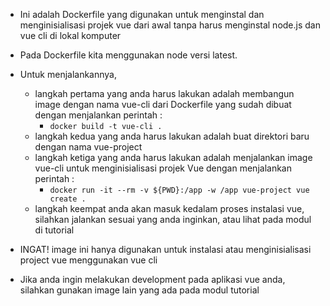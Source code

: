 * Ini adalah Dockerfile yang digunakan untuk menginstal dan menginisialisasi projek vue dari awal tanpa harus menginstal node.js dan vue cli di lokal komputer


* Pada Dockerfile kita menggunakan node versi latest.


* Untuk menjalankannya,
    * langkah pertama yang anda harus lakukan adalah membangun image dengan nama vue-cli dari Dockerfile yang sudah dibuat dengan menjalankan perintah :
        * `docker build -t vue-cli .`
    * langkah kedua yang anda harus lakukan adalah buat direktori baru dengan nama vue-project
    * langkah ketiga yang anda harus lakukan adalah menjalankan image vue-cli untuk menginisialisasi projek Vue dengan menjalankan perintah :
        * `docker run -it --rm -v ${PWD}:/app -w /app vue-project vue create .`
    * langkah keempat anda akan masuk kedalam proses instalasi vue, silahkan jalankan sesuai yang anda inginkan, atau lihat pada modul di tutorial
    
    
* INGAT! image ini hanya digunakan untuk instalasi atau menginisialisasi project vue menggunakan vue cli
* Jika anda ingin melakukan development pada aplikasi vue anda, silahkan gunakan image lain yang ada pada modul tutorial
